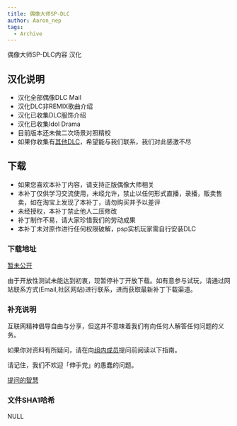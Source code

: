 ```yaml
---
title: 偶像大师SP-DLC
author: Aaron_nep
tags:
  - Archive
---
```


偶像大师SP-DLC内容 汉化

## 汉化说明

- 汉化全部偶像DLC Mail
- 汉化DLC非REMIX歌曲介绍
- 汉化已收集DLC服饰介绍
- 汉化已收集Idol Drama
- 目前版本还未做二次场景对照精校
- 如果你收集有[其他DLC](https://imas-sp.com/resort/)，希望能与我们联系，我们对此感激不尽

## 下载

- 如果您喜欢本补丁内容，请支持正版偶像大师相关
- 本补丁仅供学习交流使用，未经允许，禁止以任何形式直播，录播，贩卖售卖，如在淘宝上发现了本补丁，请勿购买并予以差评
- 未经授权，本补丁禁止他人二压修改
- 补丁制作不易，请大家珍惜我们的劳动成果
- 本补丁未对原作进行任何权限破解，psp实机玩家需自行安装DLC

### 下载地址

[暂未公开]()

由于开放性测试未能达到初衷，现暂停补丁开放下载。如有意参与试玩，请通过网站联系方式(Email,社区网站)进行联系，进而获取最新补丁下载渠道。

### 补充说明

互联网精神倡导自由与分享，但这并不意味着我们有向任何人解答任何问题的义务。

如果你对资料有所疑问，请在向[组内成员](https://imas-sp.com/team/)提问前阅读以下指南。

请记住，我们不欢迎「伸手党」的愚蠢的问题。

[提问的智慧](https://imas-sp.com/2023/02/01/FAQ.html)

### 文件SHA1哈希

NULL